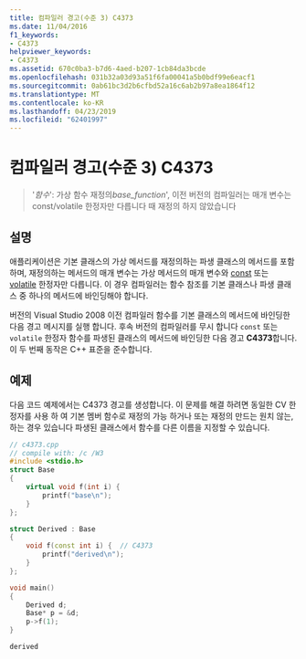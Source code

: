 ```yaml
---
title: 컴파일러 경고(수준 3) C4373
ms.date: 11/04/2016
f1_keywords:
- C4373
helpviewer_keywords:
- C4373
ms.assetid: 670c0ba3-b7d6-4aed-b207-1cb84da3bcde
ms.openlocfilehash: 031b32a03d93a51f6fa00041a5b0bdf99e6eacf1
ms.sourcegitcommit: 0ab61bc3d2b6cfbd52a16c6ab2b97a8ea1864f12
ms.translationtype: MT
ms.contentlocale: ko-KR
ms.lasthandoff: 04/23/2019
ms.locfileid: "62401997"
---
```

# <a name="compiler-warning-level-3-c4373"></a>컴파일러 경고(수준 3) C4373

> '*함수*': 가상 함수 재정의*base_function*', 이전 버전의 컴파일러는 매개 변수는 const/volatile 한정자만 다릅니다 때 재정의 하지 않았습니다

## <a name="remarks"></a>설명

애플리케이션은 기본 클래스의 가상 메서드를 재정의하는 파생 클래스의 메서드를 포함하며, 재정의하는 메서드의 매개 변수는 가상 메서드의 매개 변수와 [const](../../cpp/const-cpp.md) 또는 [volatile](../../cpp/volatile-cpp.md) 한정자만 다릅니다. 이 경우 컴파일러는 함수 참조를 기본 클래스나 파생 클래스 중 하나의 메서드에 바인딩해야 합니다.

버전의 Visual Studio 2008 이전 컴파일러 함수를 기본 클래스의 메서드에 바인딩한 다음 경고 메시지를 실행 합니다. 후속 버전의 컴파일러를 무시 합니다 `const` 또는 `volatile` 한정자 함수를 파생된 클래스의 메서드에 바인딩한 다음 경고 **C4373**합니다. 이 두 번째 동작은 C++ 표준을 준수합니다.

## <a name="example"></a>예제

다음 코드 예제에서는 C4373 경고를 생성합니다. 이 문제를 해결 하려면 동일한 CV 한정자를 사용 하 여 기본 멤버 함수로 재정의 가능 하거나 또는 재정의 만드는 원치 않는, 하는 경우 있습니다 파생된 클래스에서 함수를 다른 이름을 지정할 수 있습니다.

```cpp
// c4373.cpp
// compile with: /c /W3
#include <stdio.h>
struct Base
{
    virtual void f(int i) {
        printf("base\n");
    }
};

struct Derived : Base
{
    void f(const int i) {  // C4373
        printf("derived\n");
    }
};

void main()
{
    Derived d;
    Base* p = &d;
    p->f(1);
}
```

```Output
derived
```